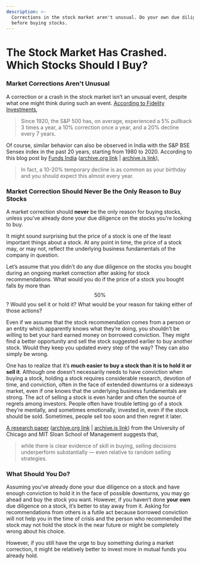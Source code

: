 ```yaml
---
description: >-
  Corrections in the stock market aren't unusual. Do your own due diligence
  before buying stocks.
---
```


# The Stock Market Has Crashed. Which Stocks Should I Buy?

### Market Corrections Aren't Unusual

A correction or a crash in the stock market isn’t an unusual event, despite what one might think during such an event. [According to Fidelity Investments](https://web.archive.org/web/20200311095915/https://www.fidelity.com/learning-center/trading-investing/markets-sectors/stock-market-corrections),

> Since 1920, the S&P 500 has, on average, experienced a 5% pullback 3 times a year, a 10% correction once a year, and a 20% decline every 7 years.

Of course, similar behavior can also be observed in India with the S&P BSE Sensex index in the past 20 years, starting from 1980 to 2020. According to this blog post by [Funds India](https://www.fundsindia.com/blog/mf-research/this-happens/17980) \([archive.org link](https://web.archive.org/web/20210315172133/https://www.fundsindia.com/blog/mf-research/this-happens/17980) \| [archive.is link](https://archive.is/Dua4I)\),

> In fact, a 10-20% temporary decline is as common as your birthday and you should expect this almost every year.

### Market Correction Should Never Be the Only Reason to Buy Stocks

A market correction should **never** be the only reason for buying stocks, unless you’ve already done your due diligence on the stocks you’re looking to buy.

It might sound surprising but the price of a stock is one of the least important things about a stock. At any point in time, the price of a stock may, or may not, reflect the underlying business fundamentals of the company in question.

Let’s assume that you didn’t do any due diligence on the stocks you bought during an ongoing market correction after asking for stock recommendations. What would you do if the price of a stock you bought falls by more than $$50\%$$? Would you sell it or hold it? What would be your reason for taking either of those actions?

Even if we assume that the stock recommendation comes from a person or an entity which apparently knows what they’re doing, you shouldn’t be willing to bet your hard earned money on borrowed conviction. They might find a better opportunity and sell the stock suggested earlier to buy another stock. Would they keep you updated every step of the way? They can also simply be wrong.

One has to realize that it’s **much easier to buy a stock than it is to hold it or sell it**. Although one doesn’t necessarily needs to have conviction when buying a stock, holding a stock requires considerable research, devotion of time, and conviction, often in the face of extended downturns or a sideways market, even if one knows that the underlying business fundamentals are strong. The act of selling a stock is even harder and often the source of regrets among investors. People often have trouble letting go of a stock they’re mentally, and sometimes emotionally, invested in, even if the stock should be sold. Sometimes, people sell too soon and then regret it later.

[A research paper](https://papers.ssrn.com/sol3/papers.cfm?abstract_id=3301277) \([archive.org link](https://web.archive.org/web/20210421091420/https://papers.ssrn.com/sol3/papers.cfm?abstract_id=3301277) \| [archive.is link](https://archive.is/BFs6J)\) from the University of Chicago and MIT Sloan School of Management suggests that,

> while there is clear evidence of skill in buying, selling decisions underperform substantially — even relative to random selling strategies.

### What Should You Do?

Assuming you’ve already done your due diligence on a stock and have enough conviction to hold it in the face of possible downturns, you may go ahead and buy the stock you want. However, if you haven’t done **your own** due diligence on a stock, it’s better to stay away from it. Asking for recommendations from others is a futile act because borrowed conviction will not help you in the time of crisis and the person who recommended the stock may not hold the stock in the near future or might be completely wrong about his choice.

However, if you still have the urge to buy something during a market correction, it might be relatively better to invest more in mutual funds you already hold.


